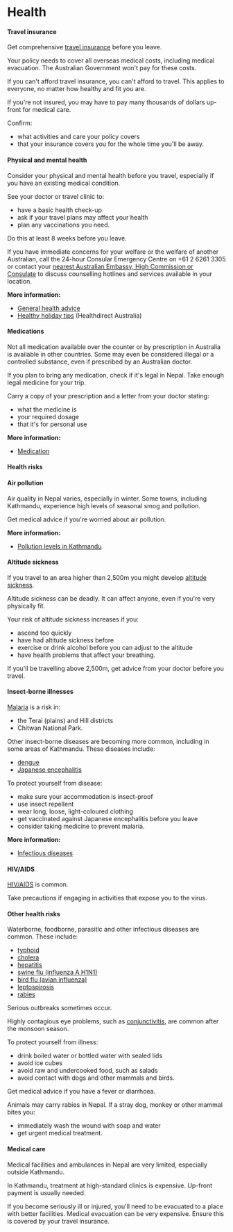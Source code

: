 # Health

#### Travel insurance

Get comprehensive [travel insurance](/before-you-go/the-basics/travel-insurance "Travel insurance") before you leave.

Your policy needs to cover all overseas medical costs, including medical evacuation. The Australian Government won't pay for these costs.

If you can't afford travel insurance, you can't afford to travel. This applies to everyone, no matter how healthy and fit you are.

If you're not insured, you may have to pay many thousands of dollars up-front for medical care.

Confirm:

* what activities and care your policy covers
* that your insurance covers you for the whole time you'll be away.

#### Physical and mental health

Consider your physical and mental health before you travel, especially if you have an existing medical condition.

See your doctor or travel clinic to:

* have a basic health check-up
* ask if your travel plans may affect your health
* plan any vaccinations you need.

Do this at least 8 weeks before you leave.

If you have immediate concerns for your welfare or the welfare of another Australian, call the 24-hour Consular Emergency Centre on +61 2 6261 3305 or contact your [nearest Australian Embassy, High Commission or Consulate](https://www.dfat.gov.au/about-us/our-locations/missions/our-embassies-and-consulates-overseas) to discuss counselling hotlines and services available in your location.

**More information:**

* [General health advice](/before-you-go/health "Taking care of your health")
* [Healthy holiday tips](https://www.healthdirect.gov.au/healthy-holiday-tips-infographic) (Healthdirect Australia)

#### Medications

Not all medication available over the counter or by prescription in Australia is available in other countries. Some may even be considered illegal or a controlled substance, even if prescribed by an Australian doctor.

If you plan to bring any medication, check if it's legal in Nepal. Take enough legal medicine for your trip.

Carry a copy of your prescription and a letter from your doctor stating:

* what the medicine is
* your required dosage
* that it's for personal use

**More information:**

* [Medication](/before-you-go/health/medications "Medication and medical equipment")

#### Health risks

#### Air pollution

Air quality in Nepal varies, especially in winter. Some towns, including Kathmandu, experience high levels of seasonal smog and pollution.

Get medical advice if you're worried about air pollution.

**More information:**

* [Pollution levels in Kathmandu](https://www.airnow.gov/international/us-embassies-and-consulates/#Nepal$Embassy_Kathmandu)

#### Altitude sickness

If you travel to an area higher than 2,500m you might develop [altitude sickness](https://www.healthdirect.gov.au/altitude-sickness).

Altitude sickness can be deadly. It can affect anyone, even if you're very physically fit.

Your risk of altitude sickness increases if you:

* ascend too quickly
* have had altitude sickness before
* exercise or drink alcohol before you can adjust to the altitude
* have health problems that affect your breathing.

If you'll be travelling above 2,500m, get advice from your doctor before you travel.

#### Insect-borne illnesses

[Malaria](https://www.who.int/news-room/fact-sheets/detail/malaria) is a risk in:

* the Terai (plains) and Hill districts
* Chitwan National Park.

Other insect-borne diseases are becoming more common, including in some areas of Kathmandu. These diseases include:

* [dengue](https://www.health.gov.au/diseases/dengue-virus-infection)
* [Japanese encephalitis](https://www.who.int/news-room/fact-sheets/detail/japanese-encephalitis)

To protect yourself from disease:

* make sure your accommodation is insect-proof
* use insect repellent
* wear long, loose, light-coloured clothing
* get vaccinated against Japanese encephalitis before you leave
* consider taking medicine to prevent malaria.

**More information:**

* [Infectious diseases](/before-you-go/health/diseases "Infectious diseases")

#### HIV/AIDS

[HIV/AIDS](https://www.who.int/news-room/fact-sheets/detail/hiv-aids) is common.

Take precautions if engaging in activities that expose you to the virus.

#### Other health risks

Waterborne, foodborne, parasitic and other infectious diseases are common. These include:

* [typhoid](https://www.who.int/immunization/diseases/typhoid/en/)
* [cholera](https://www.who.int/news-room/fact-sheets/detail/cholera)
* [hepatitis](https://www.who.int/hepatitis/en/)
* [swine flu (influenza A H1N1)](https://www.who.int/news-room/fact-sheets/detail/influenza-(avian-and-other-zoonotic))
* [bird flu (avian influenza)](https://www.who.int/news-room/fact-sheets/detail/influenza-(avian-and-other-zoonotic))
* [leptospirosis](https://www.healthdirect.gov.au/leptospirosis)
* [rabies](https://www.who.int/news-room/fact-sheets/detail/rabies)

Serious outbreaks sometimes occur.

Highly contagious eye problems, such as [conjunctivitis](https://www.cdc.gov/conjunctivitis/index.html), are common after the monsoon season.

To protect yourself from illness:

* drink boiled water or bottled water with sealed lids
* avoid ice cubes
* avoid raw and undercooked food, such as salads
* avoid contact with dogs and other mammals and birds.

Get medical advice if you have a fever or diarrhoea.

Animals may carry rabies in Nepal. If a stray dog, monkey or other mammal bites you:

* immediately wash the wound with soap and water
* get urgent medical treatment.

#### Medical care

Medical facilities and ambulances in Nepal are very limited, especially outside Kathmandu.

In Kathmandu, treatment at high-standard clinics is expensive. Up-front payment is usually needed.

If you become seriously ill or injured, you'll need to be evacuated to a place with better facilities. Medical evacuation can be very expensive. Ensure this is covered by your travel insurance.